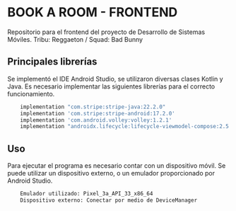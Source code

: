 # BOOK A ROOM - FRONTEND

Repositorio para el frontend del proyecto de Desarrollo de Sistemas Móviles. 
Tribu: Reggaeton / 
Squad: Bad Bunny


## Principales librerías

Se implementó el IDE Android Studio, se utilizaron diversas clases Kotlin y Java. 
Es necesario implementar las siguientes librerías para el correcto funcionamiento.

```bash
    implementation "com.stripe:stripe-java:22.2.0"
    implementation 'com.stripe:stripe-android:17.2.0'
    implementation 'com.android.volley:volley:1.2.1'
    implementation "androidx.lifecycle:lifecycle-viewmodel-compose:2.5.1"
```

## Uso

Para ejecutar el programa es necesario contar con un dispositivo móvil.
Se puede utilizar un dispositivo externo, o un emulador proporcionado por Android Studio.


```bash
    Emulador utilizado: Pixel_3a_API_33_x86_64
    Dispositivo externo: Conectar por medio de DeviceManager
```
